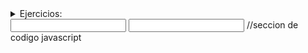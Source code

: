 <!DOCTYPE html>
<html lang="es">

<!--
web o pagina:
alumno:
fecha:
-->

<head>
  <title>ejercicio</title>
  <meta charset="UTF-8">
  <meta name="description" content="Fotografía,dibujos,consejos y mucho arte es lo que podrás encontrar en este espacio dedicado a lo artístico"/>
  <meta name="keywords" content="fotografía, dibujos, poesía,arte"/>
<script src="https://ajax.googleapis.com/ajax/libs/jquery/3.5.1/jquery.min.js"// seccion de codigo javascript ></script>
</head>


<body>
<details>
	<summary>Ejercicios:</summary>
	<ul>
	<li><a href="https://francosejas.github.io/proy/ejer/plantilla.html" target="blank">plantilla</a></li>
	<li><a href="https://francosejas.github.io/proy/ejer/uso de type of javascript.html" target="blank">javascript</a></li>
	<li><a href="https://francosejas.github.io/proy/ejer/1deFebreroLM-divs.html" target="blank">divs</a></li>
	<li><a href="https://francosejas.github.io/proy/ejer/La ciudad de Málaga.html" target="blank">Málaga</a></li>
	<li><a href="https://francosejas.github.io/proy/ejer/La Mafia en el cine.html" target="blank">mafia en el cine</a></li>
	</ul>
</details>
<input type="text" name"campo1"/>
<input type="text" name"campo2"/>
  //seccion de codigo javascript 
<script>
$(document).ready(function(){
 $("input").focus(function(){
 $(this).css("background-color", "yellow");
 });
 $("input").blur(function(){
 $(this).css("background-color", "white");
 }); 
});

</script>
</body>
<footer>
	
</footer>
</html>
